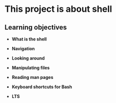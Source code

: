 # This project is about shell

## Learning objectives 

- **What is the shell**

- **Navigation**

- **Looking around**

- **Manipulating files**

- **Reading man pages**

- **Keyboard shortcuts for Bash**

- **LTS**
